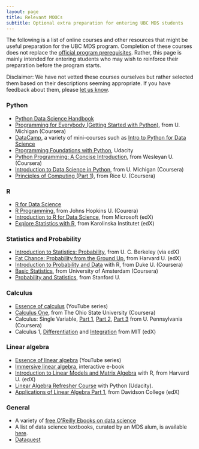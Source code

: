 ```yaml
---
layout: page
title: Relevant MOOCs
subtitle: Optional extra preparation for entering UBC MDS students
---
```


The following is a list of online courses and other resources that might be useful preparation for the UBC MDS program. Completion of these courses
does not replace the [official program prerequisites](http://masterdatascience.science.ubc.ca/admissions). Rather, this page is
mainly intended for entering students who may wish to reinforce their preparation before the program starts.

Disclaimer: We have not vetted these courses ourselves but rather selected them based on their descriptions seeming appropriate. 
If you have feedback about them, please [let us know](http://masterdatascience.science.ubc.ca/contact-us).



### Python
- [Python Data Science Handbook](https://jakevdp.github.io/PythonDataScienceHandbook/)
- [Programming for Everybody (Getting Started with Python)](https://www.coursera.org/learn/python), from U. Michigan (Coursera)
- [DataCamp](https://www.datacamp.com), a variety of mini-courses such as [Intro to Python for Data Science](https://www.datacamp.com/courses/intro-to-python-for-data-science)
- [Programming Foundations with Python](https://www.udacity.com/course/programming-foundations-with-python--ud036), Udacity
- [Python Programming: A Concise Introduction](https://www.coursera.org/learn/python-programming-introduction), from Wesleyan U. (Coursera)
- [Introduction to Data Science in Python](https://www.coursera.org/learn/python-data-analysis), from U. Michigan (Coursera)
- [Principles of Computing (Part 1)](https://www.coursera.org/learn/principles-of-computing-1), from Rice U. (Coursera)

### R
- [R for Data Science](https://r4ds.had.co.nz/)
- [R Programming](https://www.coursera.org/learn/r-programming), from Johns Hopkins U. (Courera)
- [Introduction to R for Data Science](https://www.edx.org/course/introduction-r-data-science-microsoft-dat204x-2), from Microsoft (edX)
- [Explore Statistics with R](https://www.edx.org/course/explore-statistics-r-kix-kiexplorx-0), from Karolinska Institutet (edX)

### Statistics and Probability
- [Introduction to Statistics: Probability](https://www.edx.org/course/introduction-statistics-probability-uc-berkeleyx-stat2-2x), from U. C. Berkeley (via edX)
- [Fat Chance: Probability from the Ground Up](https://www.edx.org/course/fat-chance-probability-ground-up-1), from Harvard U. (edX)
- [Introduction to Probability and Data](https://www.coursera.org/learn/probability-intro) with R, from Duke U. (Coursera)
- [Basic Statistics](https://www.coursera.org/learn/basic-statistics), from University of Amsterdam (Coursera)
- [Probability and Statistics](https://lagunita.stanford.edu/courses/OLI/ProbStat/Open/about), from Stanford U.

### Calculus
- [Essence of calculus](https://www.youtube.com/watch?v=WUvTyaaNkzM&list=PLZHQObOWTQDMsr9K-rj53DwVRMYO3t5Yr) (YouTube series)
- [Calculus One](https://www.coursera.org/learn/calculus1), from The Ohio State University (Coursera)
- Calculus: Single Variable, [Part 1](https://www.coursera.org/learn/single-variable-calculus), [Part 2](https://www.coursera.org/learn/differentiation-calculus), [Part 3](https://www.coursera.org/learn/integration-calculus) from U. Pennsylvania (Coursera)
- Calculus 1, [Differentiation](https://www.edx.org/course/calculus-1a-differentiation-mitx-18-01-1x) and [Integration](https://www.edx.org/course/calculus-1b-integration-mitx-18-01-2x) from MIT (edX)

### Linear algebra
- [Essence of linear algebra](https://www.youtube.com/watch?v=kjBOesZCoqc&list=PLZHQObOWTQDPD3MizzM2xVFitgF8hE_ab) (YouTube series)
- [Immersive linear algebra](http://immersivemath.com/ila/index.html), interactive e-book
- [Introduction to Linear Models and Matrix Algebra](https://www.edx.org/course/introduction-linear-models-matrix-harvardx-ph525-2x-0) with R, from Harvard U. (edX)
- [Linear Algebra Refresher Course](https://www.udacity.com/course/linear-algebra-refresher-course--ud953) with Python (Udacity).
- [Applications of Linear Algebra Part 1](https://www.edx.org/course/applications-linear-algebra-part-1-davidsonx-d003x-1), from Davidson College (edX)

### General
- A variety of [free O'Reilly Ebooks on data science](http://www.oreilly.com/data/free/archive.html)
- A list of data science textbooks, curated by an MDS alum, is available [here](https://www.notion.so/virtuallibrary/Textbook-References-e8afb919d3454759a731bda6e06a442d).
- [Dataquest](https://www.dataquest.io/)
